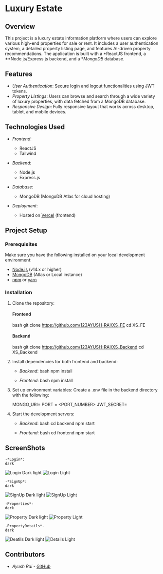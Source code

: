 # Luxury Estate 

## Overview
This project is a luxury estate information platform where users can explore various high-end properties for sale or rent. It includes a user authentication system, a detailed property listing page, and features AI-driven property recommendations. The application is built with a *ReactJS frontend, a **Node.js/Express.js backend, and a **MongoDB* database.

## Features
- *User Authentication*: Secure login and logout functionalities using JWT tokens.
- *Property Listings*: Users can browse and search through a wide variety of luxury properties, with data fetched from a MongoDB database.
- *Responsive Design*: Fully responsive layout that works across desktop, tablet, and mobile devices.

## Technologies Used
- *Frontend*: 
  - ReactJS
  - Tailwind
  
- *Backend*: 
  - Node.js
  - Express.js
  
- *Database*: 
  - MongoDB (MongoDB Atlas for cloud hosting)
  
- *Deployment*: 
  - Hosted on [Vercel](https://xs-fe.vercel.app) (frontend)

## Project Setup

### Prerequisites
Make sure you have the following installed on your local development environment:
- [Node.js](https://nodejs.org/) (v14.x or higher)
- [MongoDB](https://www.mongodb.com/) (Atlas or Local instance)
- [npm](https://www.npmjs.com/) or [yarn](https://yarnpkg.com/)

### Installation

1. Clone the repository:
   #### Frontend
   bash
   git clone https://github.com/123AYUSH-RAI/XS_FE
   cd XS_FE
   
    #### Backend
   bash
   git clone https://github.com/123AYUSH-RAI/XS_Backend
   cd XS_Backend
   



2. Install dependencies for both frontend and backend:
   - *Backend*:
     bash
     npm install
     
   - *Frontend*:
     bash
     npm install
     

3. Set up environment variables:
   Create a .env file in the backend directory with the following:
   
   MONGO_URI=<your-mongodb-atlas-uri>
   PORT = <PORT_NUMBER>
   JWT_SECRET=<your-secret-key>
   
   

4. Start the development servers:
   - *Backend*:
     bash
     cd backend
     npm start
     
   - *Frontend*:
     bash
     cd frontend
     npm start
     
## ScreenShots 

    -*Login*:
    dark
![Login Dark](readme_ss/login_dark.jpg)
        light
![Login Light](readme_ss/login_light.png)

    -*SignUp*:
    dark
![SignUp Dark](readme_ss/signup_dark.png)
        light
![SignUp Light](readme_ss/signup_light.png)

    -Properties*-
    dark
![Property Dark](readme_ss/property_dark.png)
        light
![Property Light](readme_ss/property_light.png)

    -PropertyDetails*-
    dark
![Deatils Dark](readme_ss/details_dark.png)
        light
![Details Light](readme_ss/details_light.png)




## Contributors
- *Ayush Rai* - [GitHub](https://github.com/123AYUSH-RAI/)
